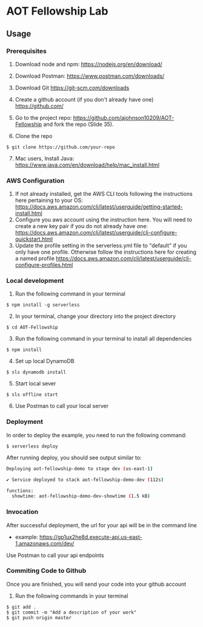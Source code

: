 # AOT Fellowship Lab

## Usage

### Prerequisites

1. Download node and npm: https://nodejs.org/en/download/

2. Download Postman: https://www.postman.com/downloads/

3. Download Git https://git-scm.com/downloads

4. Create a github account (if you don't already have one) https://github.com/

5. Go to the project repo: https://github.com/ajohnson10209/AOT-Fellowship and fork the repo (Slide 35).

6. Clone the repo

```
$ git clone https://github.com/your-repo
```

7. Mac users, Install Java: https://www.java.com/en/download/help/mac_install.html

### AWS Configuration

1. If not already installed, get the AWS CLI tools following the instructions here pertaining to your OS: https://docs.aws.amazon.com/cli/latest/userguide/getting-started-install.html
2. Configure you aws account using the instruction here. You will need to create a new key pair if you do not already have one: https://docs.aws.amazon.com/cli/latest/userguide/cli-configure-quickstart.html
3. Update the profile setting in the serverless.yml file to "default" if you only have one profile. Otherwise follow the instructions here for creating a named profile https://docs.aws.amazon.com/cli/latest/userguide/cli-configure-profiles.html

### Local development

1. Run the following command in your terminal

```
$ npm install -g serverless
```

2. In your terminal, change your directory into the project directory

```
$ cd AOT-Fellowship
```

3. Run the following command in your terminal to install all dependencies

```
$ npm install
```

4. Set up local DynamoDB

```
$ sls dynamodb install
```

5. Start local sever

```
$ sls offline start
```

6. Use Postman to call your local server

### Deployment

In order to deploy the example, you need to run the following command:

```
$ serverless deploy
```

After running deploy, you should see output similar to:

```bash
Deploying aot-fellowship-demo to stage dev (us-east-1)

✔ Service deployed to stack aot-fellowship-demo-dev (112s)

functions:
  showtime: aot-fellowship-demo-dev-showtime (1.5 kB)
```

### Invocation

After successful deployment, the url for your api will be in the command line

- example: https://gp1ux2he8d.execute-api.us-east-1.amazonaws.com/dev/

Use Postman to call your api endpoints

### Commiting Code to Github

Once you are finished, you will send your code into your github account

1. Run the following commands in your terminal

```
$ git add .
$ git commit -m "Add a description of your work"
$ git push origin master
```
